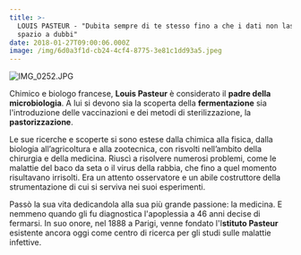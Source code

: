 ```yaml
---
title: >-
  LOUIS PASTEUR - "Dubita sempre di te stesso fino a che i dati non lasciano
  spazio a dubbi"
date: 2018-01-27T09:00:06.000Z
image: /img/6d0a3f1d-cb24-4cf4-8775-3e81c1dd93a5.jpeg
---
```

![IMG_0252.JPG](/img/6d0a3f1d-cb24-4cf4-8775-3e81c1dd93a5.jpeg)

Chimico e biologo francese, **Louis Pasteur** è considerato il **padre della microbiologia**. A lui si devono sia la scoperta della **fermentazione** sia l'introduzione delle vaccinazioni e dei metodi di sterilizzazione, la **pastorizzazione**.

Le sue ricerche e scoperte si sono estese dalla chimica alla fisica, dalla biologia all’agricoltura e alla zootecnica, con risvolti nell’ambito della chirurgia e della medicina. Riuscì a risolvere numerosi problemi, come le malattie del baco da seta o il virus della rabbia, che fino a quel momento risultavano irrisolti. Era un attento osservatore e un abile costruttore della strumentazione di cui si serviva nei suoi esperimenti.

Passò la sua vita dedicandola alla sua più grande passione: la medicina. E nemmeno quando gli fu diagnostica l'apoplessia a 46 anni decise di fermarsi. In suo onore, nel 1888 a Parigi, venne fondato l'I**stituto Pasteur** esistente ancora oggi come centro di ricerca per gli studi sulle malattie infettive.
